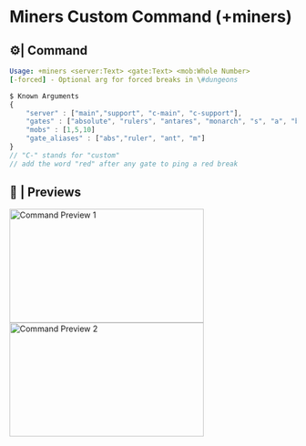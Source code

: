 # Miners Custom Command (+miners)

## ⚙️| Command

```yaml
Usage: +miners <server:Text> <gate:Text> <mob:Whole Number>
[-forced] - Optional arg for forced breaks in \#dungeons
```

```js
$ Known Arguments
{
    "server" : ["main","support", "c-main", "c-support"],
    "gates" : ["absolute", "rulers", "antares", "monarch", "s", "a", "b", "c", "d", "e"],
    "mobs" : [1,5,10]
    "gate_aliases" : ["abs","ruler", "ant", "m"]
}
// "C-" stands for "custom"
// add the word "red" after any gate to ping a red break
```

## 📸 | Previews

<img src="https://i.ibb.co/njdwTp5/miner-Preview1.png" width="341" height="200" alt="Command Preview 1"/><img src="https://i.ibb.co/mvbPKvG/miner-Preview2.png" width="341" height="200"  alt="Command Preview 2"/>
